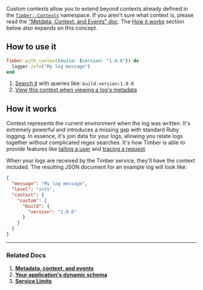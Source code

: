 Custom contexts allow you to extend beyond contexts already defined in
the [`Timber::Contexts`](http://www.rubydoc.info/github/timberio/timber-ruby/Timber/context) namespace. If you aren't sure what context is, please read the ["Metdata, Context, and Events" doc](/concepts/metadata-context-and-events). The [How it works](#how-it-works) section below also expands on this concept.


## How to use it

```ruby
Timber.with_context(build: {version: "1.0.0"}) do
  logger.info("My log message")
end
```

1. [Search it](/app/console/searching) with queries like: `build.version:1.0.0`
2. [View this context when viewing a log's metadata](/app/console/view-metdata-and-context)


## How it works

Context represents the current environment when the log was written. It's extremely powerful and introduces a missing gap with standard Ruby logging. In essence, it's join data for your logs, allowing you relate logs together without complicated regex searches. It's how Timber is able to provide features like [tailing a user](/app/console/tail-a-user) and [tracing a request](/app/console/trace-http-requests).

When your logs are received by the Timber service, they'll have the context included. The resulting JSON document for an example log will look like:

```json
{
  "message": "My log message",
  "level": "info",
  "context": {
    "custom": {
      "build": {
        "version": "1.0.0"
      }
    }
  }
}
```

---

### Related Docs

1. [**Metadata, context, and events**](/concepts/metadata-context-and-events)
2. [**Your application's dynamic schema**](/concepts/application-schema)
3. [**Service Limits**](/concepts/service-limits)
